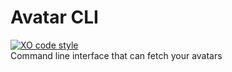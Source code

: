 # Avatar CLI
[![XO code style](https://img.shields.io/badge/code_style-XO-5ed9c7.svg)](https://github.com/xojs/xo)\
Command line interface that can fetch your avatars